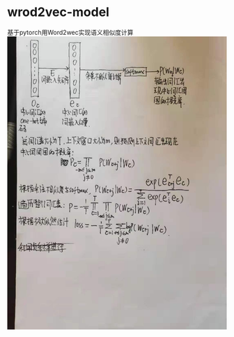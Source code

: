 # wrod2vec-model
基于pytorch用Word2wec实现语义相似度计算
![image](https://github.com/mx-qiaoxinran/wrod2vec-model/blob/main/img-folder/img1.jpg)
